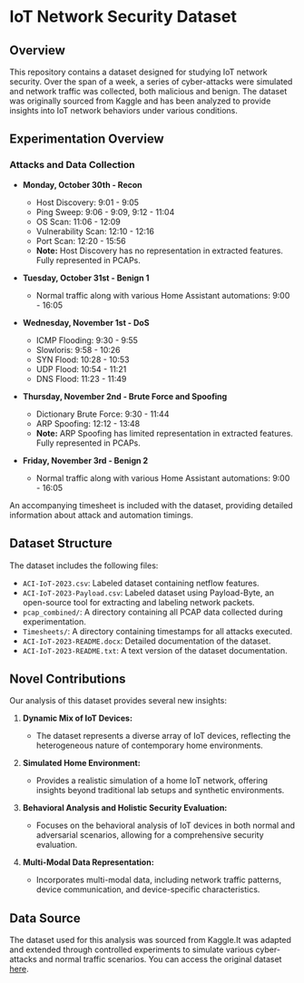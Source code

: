 # IoT Network Security Dataset

## Overview

This repository contains a dataset designed for studying IoT network security. Over the span of a week, a series of cyber-attacks were simulated and network traffic was collected, both malicious and benign. The dataset was originally sourced from Kaggle and has been analyzed to provide insights into IoT network behaviors under various conditions.

## Experimentation Overview

### Attacks and Data Collection

- **Monday, October 30th - Recon**
  - Host Discovery: 9:01 - 9:05
  - Ping Sweep: 9:06 - 9:09, 9:12 - 11:04
  - OS Scan: 11:06 - 12:09
  - Vulnerability Scan: 12:10 - 12:16
  - Port Scan: 12:20 - 15:56
  - **Note:** Host Discovery has no representation in extracted features. Fully represented in PCAPs.

- **Tuesday, October 31st - Benign 1**
  - Normal traffic along with various Home Assistant automations: 9:00 - 16:05

- **Wednesday, November 1st - DoS**
  - ICMP Flooding: 9:30 - 9:55
  - Slowloris: 9:58 - 10:26
  - SYN Flood: 10:28 - 10:53
  - UDP Flood: 10:54 - 11:21
  - DNS Flood: 11:23 - 11:49

- **Thursday, November 2nd - Brute Force and Spoofing**
  - Dictionary Brute Force: 9:30 - 11:44
  - ARP Spoofing: 12:12 - 13:48
  - **Note:** ARP Spoofing has limited representation in extracted features. Fully represented in PCAPs.

- **Friday, November 3rd - Benign 2**
  - Normal traffic along with various Home Assistant automations: 9:00 - 16:05

An accompanying timesheet is included with the dataset, providing detailed information about attack and automation timings.

## Dataset Structure

The dataset includes the following files:

- `ACI-IoT-2023.csv`: Labeled dataset containing netflow features.
- `ACI-IoT-2023-Payload.csv`: Labeled dataset using Payload-Byte, an open-source tool for extracting and labeling network packets.
- `pcap_combined/`: A directory containing all PCAP data collected during experimentation.
- `Timesheets/`: A directory containing timestamps for all attacks executed.
- `ACI-IoT-2023-README.docx`: Detailed documentation of the dataset.
- `ACI-IoT-2023-README.txt`: A text version of the dataset documentation.

## Novel Contributions

Our analysis of this dataset provides several new insights:

1. **Dynamic Mix of IoT Devices:**
   - The dataset represents a diverse array of IoT devices, reflecting the heterogeneous nature of contemporary home environments.

2. **Simulated Home Environment:**
   - Provides a realistic simulation of a home IoT network, offering insights beyond traditional lab setups and synthetic environments.

3. **Behavioral Analysis and Holistic Security Evaluation:**
   - Focuses on the behavioral analysis of IoT devices in both normal and adversarial scenarios, allowing for a comprehensive security evaluation.

4. **Multi-Modal Data Representation:**
   - Incorporates multi-modal data, including network traffic patterns, device communication, and device-specific characteristics.

## Data Source
The dataset used for this analysis was sourced from Kaggle.It was adapted and extended through controlled experiments to simulate various cyber-attacks and normal traffic scenarios.
You can access the original dataset [here](https://www.kaggle.com/datasets/emilynack/aci-iot-network-traffic-dataset-2023/data).

